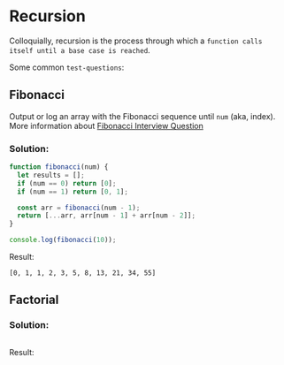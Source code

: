 # Recursion

Colloquially, recursion is the process through which a `function calls itself until a base case is reached`.

Some common `test-questions`:

## Fibonacci

Output or log an array with the Fibonacci sequence until `num` (aka, index). More information about [Fibonacci Interview Question](./01_0_fibonacci.md)

### Solution: 

```javascript
function fibonacci(num) {
  let results = [];
  if (num == 0) return [0];
  if (num == 1) return [0, 1];

  const arr = fibonacci(num - 1);
  return [...arr, arr[num - 1] + arr[num - 2]];
}

console.log(fibonacci(10));
```

Result:
```
[0, 1, 1, 2, 3, 5, 8, 13, 21, 34, 55]
```

## Factorial


### Solution: 

```

```

Result:
```

```